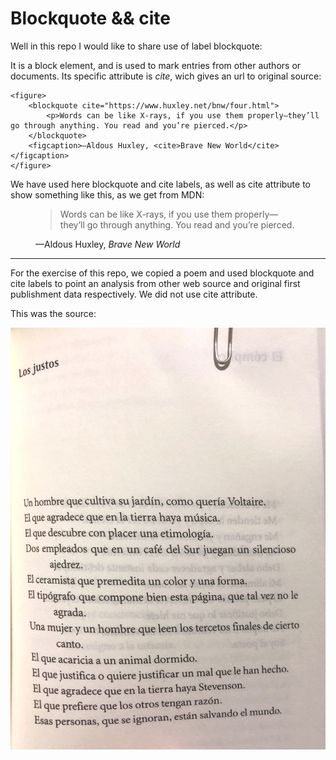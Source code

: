 # Blockquote && cite


Well in this repo I would like to share use of label blockquote:

It is a block element, and is used to mark entries from other authors or documents. Its specific attribute is *cite*, wich gives an url to original source:

```
<figure>
    <blockquote cite="https://www.huxley.net/bnw/four.html">
        <p>Words can be like X-rays, if you use them properly—they’ll go through anything. You read and you’re pierced.</p>
    </blockquote>
    <figcaption>—Aldous Huxley, <cite>Brave New World</cite></figcaption>
</figure>
```

We have used here blockquote and cite labels, as well as cite attribute to show something like this, as we get from MDN:

<figure>
    <blockquote cite="https://www.huxley.net/bnw/four.html">
        <p>Words can be like X-rays, if you use them properly—they’ll go through anything. You read and you’re pierced.</p>
    </blockquote>
    <figcaption>—Aldous Huxley, <cite>Brave New World</cite></figcaption>
</figure>

-------------------------------------------------------------------------
For the exercise of this repo, we copied a poem and used blockquote and cite labels to point an analysis from other web source and original first publishment data respectively. We did not use cite attribute.

This was the source:

![](Imagenes/los-justos.jpg)
